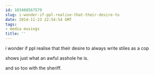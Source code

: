 ```yaml
---
id: 103408567579
slug: i-wonder-if-ppl-realise-that-their-desire-to
date: 2014-11-23 22:54:54 GMT
tags:
- media musings
title: ''
---
```

i wonder if ppl realise that their desire to always write stiles as a cop

shows just what an awful asshole he is. 

and so too with the sheriff. 